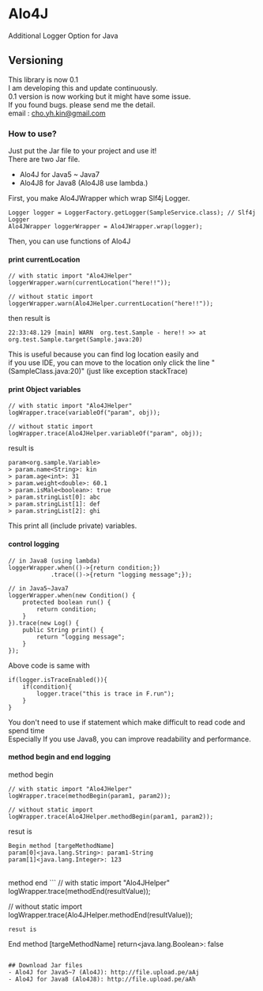 # Alo4J
Additional Logger Option for Java

## Versioning
This library is now 0.1<br/>
I am developing this and update continuously.<br/>
0.1 version is now working but it might have some issue.<br/>
If you found bugs. please send me the detail.<br/>
email : cho.yh.kin@gmail.com

### How to use?
Just put the Jar file to your project and use it!<br/>
There are two Jar file.
- Alo4J for Java5 ~ Java7
- Alo4J8 for Java8 
(Alo4J8 use lambda.)

First, you make Alo4JWrapper which wrap Slf4j Logger.
```
Logger logger = LoggerFactory.getLogger(SampleService.class); // Slf4j Logger
Alo4JWrapper loggerWrapper = Alo4JWrapper.wrap(logger);
```

Then, you can use functions of Alo4J

#### print currentLocation
```
// with static import "Alo4JHelper"
loggerWrapper.warn(currentLocation("here!!"));

// without static import
loggerWrapper.warn(Alo4JHelper.currentLocation("here!!"));
```
then result is
```
22:33:48.129 [main] WARN  org.test.Sample - here!! >> at org.test.Sample.target(Sample.java:20)
```
This is useful because you can find log location easily and <br/>
if you use IDE, you can move to the location only click the line "(SampleClass.java:20)" (just like exception stackTrace)

#### print Object variables
```
// with static import "Alo4JHelper"
logWrapper.trace(variableOf("param", obj));

// without static import
logWrapper.trace(Alo4JHelper.variableOf("param", obj));
```
result is
```
param<org.sample.Variable>
> param.name<String>: kin
> param.age<int>: 31
> param.weight<double>: 60.1
> param.isMale<boolean>: true
> param.stringList[0]: abc
> param.stringList[1]: def
> param.stringList[2]: ghi
```
This print all (include private) variables.

#### control logging
```
// in Java8 (using lambda)
loggerWrapper.when(()->{return condition;})
			.trace(()->{return "logging message";});
```
```
// in Java5~Java7
loggerWrapper.when(new Condition() {
	protected boolean run() {
		return condition;
	}
}).trace(new Log() {
	public String print() {
		return "logging message";
	}
});
```
Above code is same with
```
if(logger.isTraceEnabled()){
	if(condition){
		logger.trace("this is trace in F.run");
	}
}
```
You don't need to use if statement which make difficult to read code and spend time<br/>
Especially If you use Java8, you can improve readability and performance.


#### method begin and end logging
method begin
```
// with static import "Alo4JHelper"
logWrapper.trace(methodBegin(param1, param2));

// without static import
logWrapper.trace(Alo4JHelper.methodBegin(param1, param2));
```
resut is 
```
Begin method [targeMethodName]
param[0]<java.lang.String>: param1-String
param[1]<java.lang.Integer>: 123
```
<br/>
method end
```
// with static import "Alo4JHelper"
logWrapper.trace(methodEnd(resultValue));

// without static import
logWrapper.trace(Alo4JHelper.methodEnd(resultValue));
```
resut is 
```
End method [targeMethodName]
return<java.lang.Boolean>: false
```

## Download Jar files
- Alo4J for Java5~7 (Alo4J): http://file.upload.pe/aAj
- Alo4J for Java8 (Alo4J8): http://file.upload.pe/aAh
